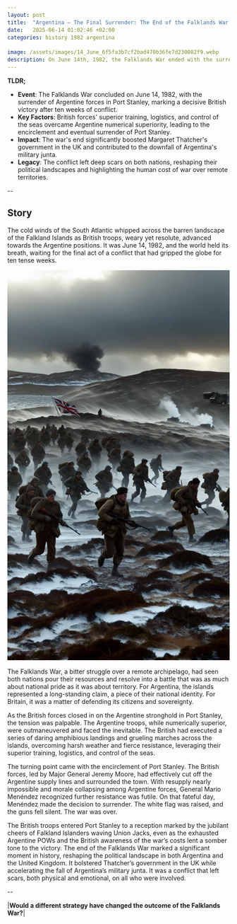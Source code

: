 ```yaml
---
layout: post
title:  "Argentina – The Final Surrender: The End of the Falklands War - June 14, 1982"
date:   2025-06-14 01:02:46 +02:00
categories: history 1982 argentina

image: /assets/images/14_June_6f5fa3b7cf2bad470b36fe7d230082f9.webp
description: On June 14th, 1982, the Falklands War ended with the surrender of Argentine forces to British troops, marking the end of the conflict over the disputed Falkland Islands.
---
```


**TLDR;**
- **Event**: The Falklands War concluded on June 14, 1982, with the surrender of Argentine forces in Port Stanley, marking a decisive British victory after ten weeks of conflict.
- **Key Factors**: British forces' superior training, logistics, and control of the seas overcame Argentine numerical superiority, leading to the encirclement and eventual surrender of Port Stanley.
- **Impact**: The war's end significantly boosted Margaret Thatcher's government in the UK and contributed to the downfall of Argentina's military junta.
- **Legacy**: The conflict left deep scars on both nations, reshaping their political landscapes and highlighting the human cost of war over remote territories.

--


## Story
The cold winds of the South Atlantic whipped across the barren landscape of the Falkland Islands as British troops, weary yet resolute, advanced towards the Argentine positions. It was June 14, 1982, and the world held its breath, waiting for the final act of a conflict that had gripped the globe for ten tense weeks.

![Image](/assets/images/14_June_6f5fa3b7cf2bad470b36fe7d230082f9.webp)

The Falklands War, a bitter struggle over a remote archipelago, had seen both nations pour their resources and resolve into a battle that was as much about national pride as it was about territory. For Argentina, the islands represented a long-standing claim, a piece of their national identity. For Britain, it was a matter of defending its citizens and sovereignty.

As the British forces closed in on the Argentine stronghold in Port Stanley, the tension was palpable. The Argentine troops, while numerically superior, were outmaneuvered and faced the inevitable. The British had executed a series of daring amphibious landings and grueling marches across the islands, overcoming harsh weather and fierce resistance, leveraging their superior training, logistics, and control of the seas.

The turning point came with the encirclement of Port Stanley. The British forces, led by Major General Jeremy Moore, had effectively cut off the Argentine supply lines and surrounded the town. With resupply nearly impossible and morale collapsing among Argentine forces, General Mario Menéndez recognized further resistance was futile. On that fateful day, Menéndez made the decision to surrender. The white flag was raised, and the guns fell silent. The war was over.

The British troops entered Port Stanley to a reception marked by the jubilant cheers of Falkland Islanders waving Union Jacks, even as the exhausted Argentine POWs and the British awareness of the war’s costs lent a somber tone to the victory. The end of the Falklands War marked a significant moment in history, reshaping the political landscape in both Argentina and the United Kingdom. It bolstered Thatcher’s government in the UK while accelerating the fall of Argentina’s military junta. It was a conflict that left scars, both physical and emotional, on all who were involved.


--

|**Would a different strategy have changed the outcome of the Falklands War?**|

